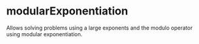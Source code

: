 # modularExponentiation

Allows solving problems using a large exponents and the modulo operator using modular exponentiation.
